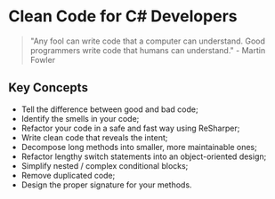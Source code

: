# Clean Code for C# Developers

> "Any fool can write code that a computer can understand. Good programmers write code that humans can understand." - Martin Fowler

## Key Concepts

- Tell the difference between good and bad code;
- Identify the smells in your code;
- Refactor your code in a safe and fast way using ReSharper;
- Write clean code that reveals the intent;
- Decompose long methods into smaller, more maintainable ones;
- Refactor lengthy switch statements into an object-oriented design;
- Simplify nested / complex conditional blocks;
- Remove duplicated code;
- Design the proper signature for your methods.
